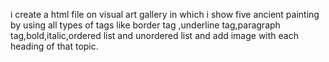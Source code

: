 i create a html file on visual art gallery in which i show five ancient painting by using all types of tags like border tag ,underline tag,paragraph tag,bold,italic,ordered list and unordered list and add image with each heading of that topic.
